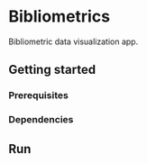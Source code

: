# Bibliometrics

Bibliometric data visualization app.


## Getting started

### Prerequisites

### Dependencies

## Run